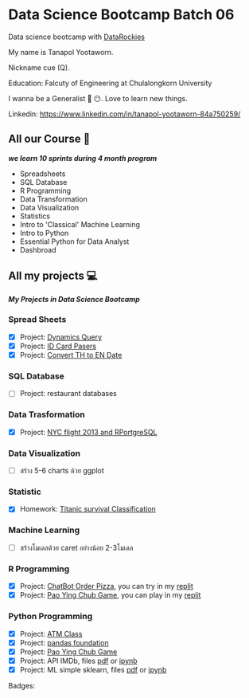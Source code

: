 # Data Science Bootcamp Batch 06 

Data science bootcamp with [DataRockies](https://datarockie.com/)  


My name is Tanapol Yootaworn. 

Nickname cue (Q).

Education: Falcuty of Engineering at Chulalongkorn University

I wanna be a Generalist 🐤 😶. Love to learn new things.

Linkedin: https://www.linkedin.com/in/tanapol-yootaworn-84a750259/

## All our Course 📃

_**we learn 10 sprints during 4 month program**_
- Spreadsheets 
- SQL Database
- R Programming
- Data Transformation
- Data Visualization
- Statistics
- Intro to 'Classical' Machine Learning
- Intro to Python
- Essential Python for Data Analyst
- Dashbroad

## All my projects 💻

_**My Projects in Data Science Bootcamp**_

### Spread Sheets
- [x] Project: [Dynamics Query](https://github.com/TanapolQue/bootcamp_projects/blob/main/Spread_Sheets/Project%20-%20Dynamic%20Query.pdf)
- [x] Project: [ID Card Pasers](https://github.com/TanapolQue/bootcamp_projects/blob/main/Spread_Sheets/Project%20-%20ID%20Card%20Pasers.pdf)
- [x] Project: [Convert TH to EN Date](https://github.com/TanapolQue/bootcamp_projects/blob/main/Spread_Sheets/Project_Google_Sheets%20-%20Convert%20TH%20to%20EN%20Date%20%20-%2014%20-%20Project%20Convert%20TH%20to%20EN%20Date.pdf)

### SQL Database
- [ ] Project: restaurant databases

### Data Trasformation
- [x] Project: [NYC flight 2013 and RPortgreSQL](https://github.com/TanapolQue/bootcamp_projects/blob/main/Data%20Tranformation/project_nyc_flight_and_RportgreSQL.ipynb)

### Data Visualization
- [ ] สร้าง 5-6 charts ด้วย ggplot

### Statistic
- [x] Homework: [Titanic survival Classification ](https://github.com/TanapolQue/bootcamp_projects/blob/main/Statistics/titanic.r)

### Machine Learning
- [ ] สร้างโมเดลด้วย caret อย่างน้อย 2-3โมเดล 

### R Programming
- [x] Project: [ChatBot Order Pizza](https://github.com/TanapolQue/bootcamp_projects/blob/main/R/project-ChatBot_Pizza.r), you can try in my [replit](https://replit.com/@thnphlyuuthaawr/Batch06ChatbotPizza-R#main.r)
- [x] Project: [Pao Ying Chub Game](https://github.com/TanapolQue/bootcamp_projects/blob/main/R/project-pao_ying_chub_game.r), you can play in my [replit](https://replit.com/@thnphlyuuthaawr/Batch06PaoYingChubR#main.r)

### Python Programming
- [x] Project: [ATM Class](https://github.com/TanapolQue/bootcamp_projects/blob/main/Python/project-atm_class.py)
- [x] Project: [pandas foundation](https://github.com/TanapolQue/bootcamp_projects/blob/main/Python/Project%E2%80%93pandas_foundation.pdf)
- [x] Project: [Pao Ying Chub Game](https://github.com/TanapolQue/bootcamp_projects/blob/main/Python/project-pao_ying_chub_game.py)
- [x] Project: API IMDb, files [pdf](https://github.com/TanapolQue/bootcamp_projects/blob/main/Python/project_API.pdf) or [ipynb](https://github.com/TanapolQue/bootcamp_projects/blob/main/Python/project_API.ipynb)
- [x] Project: ML simple sklearn, files [pdf](https://github.com/TanapolQue/bootcamp_projects/blob/main/Python/project_ML_simple_sklearn.pdf) or [ipynb](https://github.com/TanapolQue/bootcamp_projects/blob/main/Python/project_ML_simple_sklearn.ipynb)

Badges:

